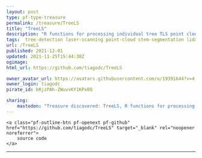 ```yaml
---
layout: post
type: pf-type-treasure
permalink: /treasure/TreeLS
title: "TreeLS"
description: "R functions for processing individual tree TLS point clouds"
tags:  tree-detection laser-scanning point-cloud stem-segmentation lidar
url: /TreeLS
published: 2021-12-01
updated: 2021-11-25T15:44:30Z
ogimage: 
html_url: https://github.com/tiagodc/TreeLS

owner_avatar_url: https://avatars.githubusercontent.com/u/19391644?v=4
owner_login: tiagodc
pirate_id: bRjzPAh-ZWuvvKY1KPx8Q

sharing:
    mastodon: "Treasure discovered: TreeLS, R functions for processing individual tree TLS point clouds"
---
```


<div class="text-center">

    
    <a class="pf-outline-btn pf-openext pf-github" href="https://github.com/tiagodc/TreeLS" target="_blank" rel="noopener noreferrer">
        source code
    </a>
    
    

    
</div>





<div class="pf-night-sky-spacer">
    <div id="pf-night-sky" data-stars="41" data-owner="tiagodc" data-repo="TreeLS">
        <div id="pf-open-dialog" class="pf-meta-star pf-star-todo"></div>
        <dialog id="pf-star-dialog">
            Star this Repository to putt a smile on the Developers face.
            <br/>
            <div class="pf-row">
                <div class="pf-grow"></div>
                <div><a class="pf-unterlines" href="https://github.com/tiagodc/TreeLS" target="_blank">VISIT REPOSITORY</a></div>
            </div>
        </dialog>
    </div>
</div>

<hr class="gf-seperator">
